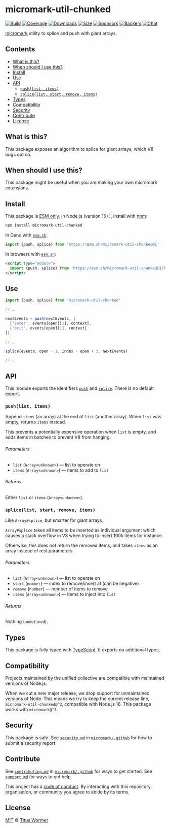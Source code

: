 # micromark-util-chunked

[![Build][build-badge]][build]
[![Coverage][coverage-badge]][coverage]
[![Downloads][downloads-badge]][downloads]
[![Size][bundle-size-badge]][bundle-size]
[![Sponsors][sponsors-badge]][opencollective]
[![Backers][backers-badge]][opencollective]
[![Chat][chat-badge]][chat]

[micromark][] utility to splice and push with giant arrays.

## Contents

*   [What is this?](readme.md##what-is-this)
*   [When should I use this?](readme.md##when-should-i-use-this)
*   [Install](readme.md##install)
*   [Use](readme.md##use)
*   [API](readme.md##api)
    *   [`push(list, items)`](#pushlist-items)
    *   [`splice(list, start, remove, items)`](#splicelist-start-remove-items)
*   [Types](readme.md##types)
*   [Compatibility](readme.md##compatibility)
*   [Security](readme.md##security)
*   [Contribute](readme.md##contribute)
*   [License](readme.md##license)

## What is this?

This package exposes an algorithm to splice for giant arrays, which V8 bugs
out on.

## When should I use this?

This package might be useful when you are making your own micromark extensions.

## Install

This package is [ESM only][esm].
In Node.js (version 16+), install with [npm][]:

```sh
npm install micromark-util-chunked
```

In Deno with [`esm.sh`][esmsh]:

```js
import {push, splice} from 'https://esm.sh/micromark-util-chunked@1'
```

In browsers with [`esm.sh`][esmsh]:

```html
<script type="module">
  import {push, splice} from 'https://esm.sh/micromark-util-chunked@1?bundle'
</script>
```

## Use

```js
import {push, splice} from 'micromark-util-chunked'

// …

nextEvents = push(nextEvents, [
  ['enter', events[open][1], context],
  ['exit', events[open][1], context]
])

// …

splice(events, open - 1, index - open + 3, nextEvents)

// …
```

## API

This module exports the identifiers [`push`][api-push]
and [`splice`][api-splice].
There is no default export.

### `push(list, items)`

Append `items` (an array) at the end of `list` (another array).
When `list` was empty, returns `items` instead.

This prevents a potentially expensive operation when `list` is empty,
and adds items in batches to prevent V8 from hanging.

###### Parameters

*   `list` (`Array<unknown>`)
    — list to operate on
*   `items` (`Array<unknown>`)
    — items to add to `list`

###### Returns

Either `list` or `items` (`Array<unknown>`).

### `splice(list, start, remove, items)`

Like `Array#splice`, but smarter for giant arrays.

`Array#splice` takes all items to be inserted as individual argument which
causes a stack overflow in V8 when trying to insert 100k items for instance.

Otherwise, this does not return the removed items, and takes `items` as an
array instead of rest parameters.

###### Parameters

*   `list` (`Array<unknown>`)
    — list to operate on
*   `start` (`number`)
    — index to remove/insert at (can be negative)
*   `remove` (`number`)
    — number of items to remove
*   `items` (`Array<unknown>`)
    — items to inject into `list`

###### Returns

Nothing (`undefined`).

## Types

This package is fully typed with [TypeScript][].
It exports no additional types.

## Compatibility

Projects maintained by the unified collective are compatible with maintained
versions of Node.js.

When we cut a new major release, we drop support for unmaintained versions of
Node.
This means we try to keep the current release line,
`micromark-util-chunked@^2`, compatible with Node.js 16.
This package works with `micromark@^3`.

## Security

This package is safe.
See [`security.md`][securitymd] in [`micromark/.github`][health] for how to
submit a security report.

## Contribute

See [`contributing.md`][contributing] in [`micromark/.github`][health] for ways
to get started.
See [`support.md`][support] for ways to get help.

This project has a [code of conduct][coc].
By interacting with this repository, organisation, or community you agree to
abide by its terms.

## License

[MIT][license] © [Titus Wormer][author]

<!-- Definitions -->

[build-badge]: https://github.com/micromark/micromark/workflows/main/badge.svg

[build]: https://github.com/micromark/micromark/actions

[coverage-badge]: https://img.shields.io/codecov/c/github/micromark/micromark.svg

[coverage]: https://codecov.io/github/micromark/micromark

[downloads-badge]: https://img.shields.io/npm/dm/micromark-util-chunked.svg

[downloads]: https://www.npmjs.com/package/micromark-util-chunked

[bundle-size-badge]: https://img.shields.io/badge/dynamic/json?label=minzipped%20size&query=$.size.compressedSize&url=https://deno.bundlejs.com/?q=micromark-util-chunked

[bundle-size]: https://bundlejs.com/?q=micromark-util-chunked

[sponsors-badge]: https://opencollective.com/unified/sponsors/badge.svg

[backers-badge]: https://opencollective.com/unified/backers/badge.svg

[opencollective]: https://opencollective.com/unified

[npm]: https://docs.npmjs.com/cli/install

[esm]: https://gist.github.com/sindresorhus/a39789f98801d908bbc7ff3ecc99d99c

[esmsh]: https://esm.sh

[chat-badge]: https://img.shields.io/badge/chat-discussions-success.svg

[chat]: https://github.com/micromark/micromark/discussions

[license]: https://github.com/micromark/micromark/blob/main/license

[author]: https://wooorm.com

[health]: https://github.com/micromark/.github

[securitymd]: https://github.com/micromark/.github/blob/main/security.md

[contributing]: https://github.com/micromark/.github/blob/main/contributing.md

[support]: https://github.com/micromark/.github/blob/main/support.md

[coc]: https://github.com/micromark/.github/blob/main/code-of-conduct.md

[typescript]: https://www.typescriptlang.org

[micromark]: https://github.com/micromark/micromark

[api-push]: #pushlist-items

[api-splice]: #splicelist-start-remove-items

